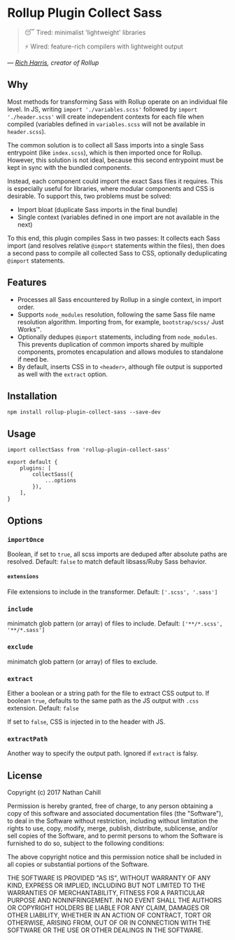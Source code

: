 
# Rollup Plugin Collect Sass


> :sleeping: Tired: minimalist 'lightweight' libraries
> 
> :zap: Wired: feature-rich compilers with lightweight output
>

&mdash; <cite>[Rich Harris](https://twitter.com/Rich_Harris/status/855012360892928000), creator of Rollup</cite>

## Why

Most methods for transforming Sass with Rollup operate on an individual file level. In JS, writing `import './variables.scss'` followed by `import './header.scss'` will create independent contexts for each file when compiled (variables defined in `variables.scss` will not be available in `header.scss`).

The common solution is to collect all Sass imports into a single Sass entrypoint (like `index.scss`), which is then imported once for Rollup. However, this solution is not ideal, because this second entrypoint must be kept in sync with the bundled components.

Instead, each component could import the exact Sass files it requires. This is especially useful for libraries, where modular components and CSS is desirable. To support this, two problems must be solved:

 - Import bloat (duplicate Sass imports in the final bundle)
 - Single context (variables defined in one import are not available in the next)

To this end, this plugin compiles Sass in two passes: It collects each Sass import (and resolves relative `@import` statements within the files), then does a second pass to compile all collected Sass to CSS, optionally deduplicating `@import` statements.

## Features

- Processes all Sass encountered by Rollup in a single context, in import order.
- Supports `node_modules` resolution, following the same Sass file name resolution algorithm. Importing from, for example, `bootstrap/scss/` Just Works&trade;.
- Optionally dedupes `@import` statements, including from `node_modules`. This prevents duplication of common imports shared by multiple components, promotes encapulation and allows modules to standalone if need be.
- By default, inserts CSS in to `<header>`, although file output is supported as well with the `extract` option.

## Installation

```
npm install rollup-plugin-collect-sass --save-dev
```

## Usage

```
import collectSass from 'rollup-plugin-collect-sass'

export default {
    plugins: [
        collectSass({
            ...options
        }),
    ],
}
```

## Options

### `importOnce`

Boolean, if set to `true`, all scss imports are deduped after absolute paths are resolved. Default: `false` to match default libsass/Ruby Sass behavior.

#### `extensions`

File extensions to include in the transformer. Default: `['.scss', '.sass']`

### `include`

minimatch glob pattern (or array) of files to include. Default: `['**/*.scss', '**/*.sass']`

### `exclude`

minimatch glob pattern (or array) of files to exclude.

### `extract`

Either a boolean or a string path for the file to extract CSS output to. If boolean `true`, defaults to the same path as the JS output with `.css` extension. Default: `false`

If set to `false`, CSS is injected in to the header with JS.

### `extractPath`

Another way to specify the output path. Ignored if `extract` is falsy.

## License

Copyright (c) 2017 Nathan Cahill

Permission is hereby granted, free of charge, to any person obtaining a copy
of this software and associated documentation files (the "Software"), to deal
in the Software without restriction, including without limitation the rights
to use, copy, modify, merge, publish, distribute, sublicense, and/or sell
copies of the Software, and to permit persons to whom the Software is
furnished to do so, subject to the following conditions:

The above copyright notice and this permission notice shall be included in
all copies or substantial portions of the Software.

THE SOFTWARE IS PROVIDED "AS IS", WITHOUT WARRANTY OF ANY KIND, EXPRESS OR
IMPLIED, INCLUDING BUT NOT LIMITED TO THE WARRANTIES OF MERCHANTABILITY,
FITNESS FOR A PARTICULAR PURPOSE AND NONINFRINGEMENT. IN NO EVENT SHALL THE
AUTHORS OR COPYRIGHT HOLDERS BE LIABLE FOR ANY CLAIM, DAMAGES OR OTHER
LIABILITY, WHETHER IN AN ACTION OF CONTRACT, TORT OR OTHERWISE, ARISING FROM,
OUT OF OR IN CONNECTION WITH THE SOFTWARE OR THE USE OR OTHER DEALINGS IN
THE SOFTWARE.
